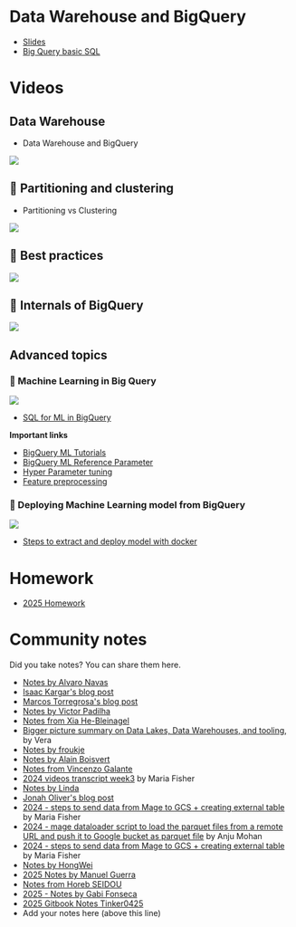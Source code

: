 # Data Warehouse and BigQuery

- [Slides](https://docs.google.com/presentation/d/1a3ZoBAXFk8-EhUsd7rAZd-5p_HpltkzSeujjRGB2TAI/edit?usp=sharing)
- [Big Query basic SQL](big_query.sql)

# Videos

## Data Warehouse

- Data Warehouse and BigQuery

[![](https://markdown-videos-api.jorgenkh.no/youtube/jrHljAoD6nM)](https://youtu.be/jrHljAoD6nM&list=PL3MmuxUbc_hJed7dXYoJw8DoCuVHhGEQb&index=34)

## :movie_camera: Partitioning and clustering

- Partitioning vs Clustering

[![](https://markdown-videos-api.jorgenkh.no/youtube/-CqXf7vhhDs)](https://youtu.be/-CqXf7vhhDs?si=p1sYQCAs8dAa7jIm&t=193&list=PL3MmuxUbc_hJed7dXYoJw8DoCuVHhGEQb&index=35)

## :movie_camera: Best practices

[![](https://markdown-videos-api.jorgenkh.no/youtube/k81mLJVX08w)](https://youtu.be/k81mLJVX08w&list=PL3MmuxUbc_hJed7dXYoJw8DoCuVHhGEQb&index=36)

## :movie_camera: Internals of BigQuery

[![](https://markdown-videos-api.jorgenkh.no/youtube/eduHi1inM4s)](https://youtu.be/eduHi1inM4s&list=PL3MmuxUbc_hJed7dXYoJw8DoCuVHhGEQb&index=37)

## Advanced topics

### :movie_camera: Machine Learning in Big Query

[![](https://markdown-videos-api.jorgenkh.no/youtube/B-WtpB0PuG4)](https://youtu.be/B-WtpB0PuG4&list=PL3MmuxUbc_hJed7dXYoJw8DoCuVHhGEQb&index=34)

- [SQL for ML in BigQuery](big_query_ml.sql)

**Important links**

- [BigQuery ML Tutorials](https://cloud.google.com/bigquery-ml/docs/tutorials)
- [BigQuery ML Reference Parameter](https://cloud.google.com/bigquery-ml/docs/analytics-reference-patterns)
- [Hyper Parameter tuning](https://cloud.google.com/bigquery-ml/docs/reference/standard-sql/bigqueryml-syntax-create-glm)
- [Feature preprocessing](https://cloud.google.com/bigquery-ml/docs/reference/standard-sql/bigqueryml-syntax-preprocess-overview)

### :movie_camera: Deploying Machine Learning model from BigQuery

[![](https://markdown-videos-api.jorgenkh.no/youtube/BjARzEWaznU)](https://youtu.be/BjARzEWaznU&list=PL3MmuxUbc_hJed7dXYoJw8DoCuVHhGEQb&index=39)

- [Steps to extract and deploy model with docker](extract_model.md)

# Homework

- [2025 Homework](../cohorts/2025/03-data-warehouse/homework.md)

# Community notes

Did you take notes? You can share them here.

- [Notes by Alvaro Navas](https://github.com/ziritrion/dataeng-zoomcamp/blob/main/notes/3_data_warehouse.md)
- [Isaac Kargar's blog post](https://kargarisaac.github.io/blog/data%20engineering/jupyter/2022/01/30/data-engineering-w3.html)
- [Marcos Torregrosa's blog post](https://www.n4gash.com/2023/data-engineering-zoomcamp-semana-3/)
- [Notes by Victor Padilha](https://github.com/padilha/de-zoomcamp/tree/master/week3)
- [Notes from Xia He-Bleinagel](https://xiahe-bleinagel.com/2023/02/week-3-data-engineering-zoomcamp-notes-data-warehouse-and-bigquery/)
- [Bigger picture summary on Data Lakes, Data Warehouses, and tooling](https://medium.com/@verazabeida/zoomcamp-week-4-b8bde661bf98), by Vera
- [Notes by froukje](https://github.com/froukje/de-zoomcamp/blob/main/week_3_data_warehouse/notes/notes_week_03.md)
- [Notes by Alain Boisvert](https://github.com/boisalai/de-zoomcamp-2023/blob/main/week3.md)
- [Notes from Vincenzo Galante](https://binchentso.notion.site/Data-Talks-Club-Data-Engineering-Zoomcamp-8699af8e7ff94ec49e6f9bdec8eb69fd)
- [2024 videos transcript week3](https://drive.google.com/drive/folders/1quIiwWO-tJCruqvtlqe_Olw8nvYSmmDJ?usp=sharing) by Maria Fisher
- [Notes by Linda](https://github.com/inner-outer-space/de-zoomcamp-2024/blob/main/3a-data-warehouse/readme.md)
- [Jonah Oliver's blog post](https://www.jonahboliver.com/blog/de-zc-w3)
- [2024 - steps to send data from Mage to GCS + creating external table](https://drive.google.com/file/d/1GIi6xnS4070a8MUlIg-ozITt485_-ePB/view?usp=drive_link) by Maria Fisher
- [2024 - mage dataloader script to load the parquet files from a remote URL and push it to Google bucket as parquet file](https://github.com/amohan601/dataengineering-zoomcamp2024/blob/main/week_3_data_warehouse/mage_scripts/green_taxi_2022_v2.py) by Anju Mohan
- [2024 - steps to send data from Mage to GCS + creating external table](https://drive.google.com/file/d/1GIi6xnS4070a8MUlIg-ozITt485_-ePB/view?usp=drive_link) by Maria Fisher
- [Notes by HongWei](https://github.com/hwchua0209/data-engineering-zoomcamp-submission/blob/main/03-data-warehouse/README.md)
- [2025 Notes by Manuel Guerra](https://github.com/ManuelGuerra1987/data-engineering-zoomcamp-notes/blob/main/3_Data-Warehouse/README.md)
- [Notes from Horeb SEIDOU](https://spotted-hardhat-eea.notion.site/Week-3-Data-Warehouse-and-BigQuery-17c29780dc4a80c8a226f372543ae388)
- [2025 - Notes by Gabi Fonseca](https://github.com/fonsecagabriella/data_engineering/blob/main/03_data_warehouse/00_notes.md)
- [2025 Gitbook Notes Tinker0425](https://data-engineering-zoomcamp-2025-t.gitbook.io/tinker0425/module-3/introduction-to-module-3)
- Add your notes here (above this line)

